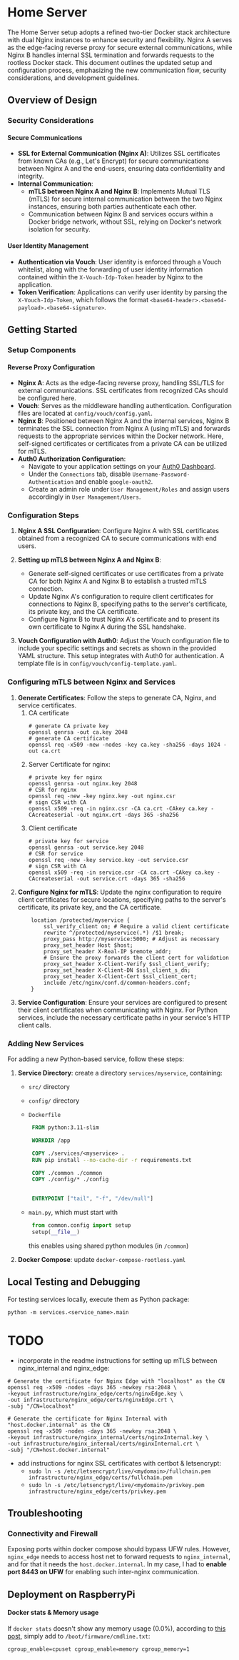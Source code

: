 # Home Server

The Home Server setup adopts a refined two-tier Docker stack architecture with dual Nginx instances to enhance security and flexibility. Nginx A serves as the edge-facing reverse proxy for secure external communications, while Nginx B handles internal SSL termination and forwards requests to the rootless Docker stack. This document outlines the updated setup and configuration process, emphasizing the new communication flow, security considerations, and development guidelines.


## Overview of Design

### Security Considerations

#### Secure Communications
- **SSL for External Communication (Nginx A)**: Utilizes SSL certificates from known CAs (e.g., Let's Encrypt) for secure communications between Nginx A and the end-users, ensuring data confidentiality and integrity.
- **Internal Communication**:
  - **mTLS between Nginx A and Nginx B**: Implements Mutual TLS (mTLS) for secure internal communication between the two Nginx instances, ensuring both parties authenticate each other.
  - Communication between Nginx B and services occurs within a Docker bridge network, without SSL, relying on Docker's network isolation for security.


#### User Identity Management
- **Authentication via Vouch**: User identity is enforced through a Vouch whitelist, along with the forwarding of user identity information contained within the `X-Vouch-Idp-Token` header by Nginx to the application.
- **Token Verification**: Applications can verify user identity by parsing the `X-Vouch-Idp-Token`, which follows the format `<base64-header>.<base64-payload>.<base64-signature>`.


## Getting Started

### Setup Components

#### Reverse Proxy Configuration
- **Nginx A**: Acts as the edge-facing reverse proxy, handling SSL/TLS for external communications. SSL certificates from recognized CAs should be configured here.
- **Vouch**: Serves as the middleware handling authentication. Configuration files are located at `config/vouch/config.yaml`.
- **Nginx B**: Positioned between Nginx A and the internal services, Nginx B terminates the SSL connection from Nginx A (using mTLS) and forwards requests to the appropriate services within the Docker network. Here, self-signed certificates or certificates from a private CA can be utilized for mTLS.
- **Auth0 Authorization Configuration**:
   - Navigate to your application settings on your [Auth0 Dashboard](https://manage.auth0.com).
   - Under the `Connections` tab, disable `Username-Password-Authentication` and enable `google-oauth2`.
   - Create an admin role under `User Management/Roles` and assign users accordingly in `User Management/Users`.


### Configuration Steps

1. **Nginx A SSL Configuration**: Configure Nginx A with SSL certificates obtained from a recognized CA to secure communications with end users.

2. **Setting up mTLS between Nginx A and Nginx B**:
   - Generate self-signed certificates or use certificates from a private CA for both Nginx A and Nginx B to establish a trusted mTLS connection.
   - Update Nginx A's configuration to require client certificates for connections to Nginx B, specifying paths to the server's certificate, its private key, and the CA certificate.
   - Configure Nginx B to trust Nginx A's certificate and to present its own certificate to Nginx A during the SSL handshake.

3. **Vouch Configuration with Auth0**: Adjust the Vouch configuration file to include your specific settings and secrets as shown in the provided YAML structure. This setup integrates with Auth0 for authentication. A template file is in `config/vouch/config-template.yaml`.

### Configuring mTLS between Nginx and Services

1. **Generate Certificates**: Follow the steps to generate CA, Nginx, and service certificates.
   1. CA certificate
        ```shell
        # generate CA private key
        openssl genrsa -out ca.key 2048
        # generate CA certificate
        openssl req -x509 -new -nodes -key ca.key -sha256 -days 1024 -out ca.crt
        ```
   2. Server Certificate for nginx:
        ```shell
        # private key for nginx
        openssl genrsa -out nginx.key 2048
        # CSR for nginx
        openssl req -new -key nginx.key -out nginx.csr
        # sign CSR with CA
        openssl x509 -req -in nginx.csr -CA ca.crt -CAkey ca.key -CAcreateserial -out nginx.crt -days 365 -sha256
        ```
   3. Client certificate
        ```shell
        # private key for service
        openssl genrsa -out service.key 2048
        # CSR for service
        openssl req -new -key service.key -out service.csr
        # sign CSR with CA
        openssl x509 -req -in service.csr -CA ca.crt -CAkey ca.key -CAcreateserial -out service.crt -days 365 -sha256
        ```
2. **Configure Nginx for mTLS**: Update the nginx configuration to require client certificates for secure locations, specifying paths to the server's certificate, its private key, and the CA certificate.
    ```
        location /protected/myservice {
            ssl_verify_client on; # Require a valid client certificate
            rewrite ^/protected/myservice(.*) /$1 break;
            proxy_pass http://myservice:5000; # Adjust as necessary
            proxy_set_header Host $host;
            proxy_set_header X-Real-IP $remote_addr;
            # Ensure the proxy forwards the client cert for validation
            proxy_set_header X-Client-Verify $ssl_client_verify;
            proxy_set_header X-Client-DN $ssl_client_s_dn;
            proxy_set_header X-Client-Cert $ssl_client_cert;
            include /etc/nginx/conf.d/common-headers.conf;
        }
    ```
3. **Service Configuration**: Ensure your services are configured to present their client certificates when communicating with Nginx. For Python services, include the necessary certificate paths in your service's HTTP client calls.


### Adding New Services

For adding a new Python-based service, follow these steps:

1. **Service Directory**: create a directory `services/myservice`, containing:
   * `src/` directory
   * `config/` directory
   * `Dockerfile`
       ```dockerfile
        FROM python:3.11-slim

        WORKDIR /app

        COPY ./services/<myservice> .
        RUN pip install --no-cache-dir -r requirements.txt

        COPY ./common ./common
        COPY ./config/* ./config


        ENTRYPOINT ["tail", "-f", "/dev/null"]
        ```
   * `main.py`, which must start with

       ```python
        from common.config import setup
        setup(__file__)
        ```
     this enables using shared python modules (in `/common`)

2. **Docker Compose**: update `docker-compose-rootless.yaml`

## Local Testing and Debugging

For testing services locally, execute them as Python package:
```shell
python -m services.<service_name>.main
```

# TODO

- incorporate in the readme instructions for setting up mTLS between nginx_internal and nginx_edge:
```shell
# Generate the certificate for Nginx Edge with "localhost" as the CN
openssl req -x509 -nodes -days 365 -newkey rsa:2048 \
-keyout infrastructure/nginx_edge/certs/nginxEdge.key \
-out infrastructure/nginx_edge/certs/nginxEdge.crt \
-subj "/CN=localhost"

# Generate the certificate for Nginx Internal with "host.docker.internal" as the CN
openssl req -x509 -nodes -days 365 -newkey rsa:2048 \
-keyout infrastructure/nginx_internal/certs/nginxInternal.key \
-out infrastructure/nginx_internal/certs/nginxInternal.crt \
-subj "/CN=host.docker.internal"
```

- add instructions for nginx SSL certificates with certbot & letsencrypt:
    - `sudo ln -s /etc/letsencrypt/live/<mydomain>/fullchain.pem infrastructure/nginx_edge/certs/fullchain.pem`
    - `sudo ln -s /etc/letsencrypt/live/<mydomain>/privkey.pem infrastructure/nginx_edge/certs/privkey.pem`


## Troubleshooting

### Connectivity and Firewall

Exposing ports within docker compose should bypass UFW rules.
However, `nginx_edge` needs to access host net to forward requests to `nginx_internal`, 
and for that it needs the `host.docker.internal`.
In my case, I had to **enable port 8443 on UFW** for enabling such inter-nginx communication.


## Deployment on RaspberryPi

#### Docker stats & Memory usage

If `docker stats` doesn't show any memory usage (0.0%), according to [this post](https://stackoverflow.com/questions/45541242/docker-stats-shows-zero-memory-usage-even-for-running-containers), simply add to `/boot/firmware/cmdline.txt`:
```
cgroup_enable=cpuset cgroup_enable=memory cgroup_memory=1
```
